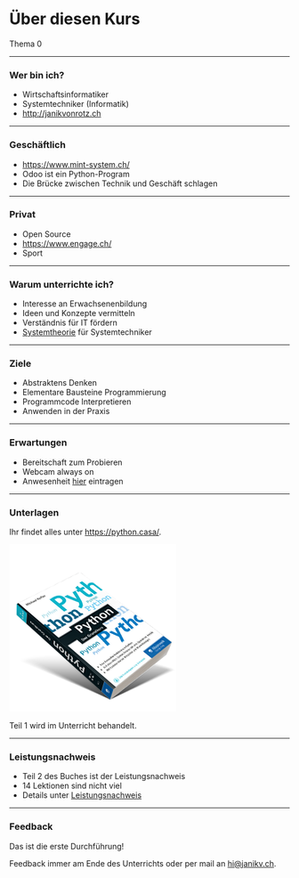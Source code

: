 # Über diesen Kurs

Thema 0

---
### Wer bin ich?

* Wirtschaftsinformatiker
* Systemtechniker (Informatik)
* <http://janikvonrotz.ch>

---
### Geschäftlich

* <https://www.mint-system.ch/>
* Odoo ist ein Python-Program
* Die Brücke zwischen Technik und Geschäft schlagen

---
### Privat

* Open Source
* <https://www.engage.ch/>
* Sport

---
### Warum unterrichte ich?

* Interesse an Erwachsenenbildung
* Ideen und Konzepte vermitteln
* Verständnis für IT fördern
* [Systemtheorie](https://de.wikipedia.org/wiki/Systemtheorie) für Systemtechniker

---
### Ziele

* Abstraktens Denken
* Elementare Bausteine Programmierung
* Programmcode Interpretieren
* Anwenden in der Praxis

---
### Erwartungen

* Bereitschaft zum Probieren
* Webcam always on
* Anwesenheit [hier](https://moodle.medizintechnik-hf.ch/mod/attendance/manage.php?id=4479) eintragen

---
### Unterlagen

Ihr findet alles unter <https://python.casa/>.

[![](../buch.png)](https://kofler.info/buecher/python/)

Teil 1 wird im Unterricht behandelt.

---
### Leistungsnachweis

* Teil 2 des Buches ist der Leistungsnachweis
* 14 Lektionen sind nicht viel
* Details unter [Leistungsnachweis](exam.md)

---
### Feedback

Das ist die erste Durchführung!

Feedback immer am Ende des Unterrichts oder per mail an <hi@janikv.ch>.